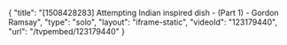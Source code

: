 {
    "title": "[1508428283] Attempting Indian inspired dish - (Part 1) - Gordon Ramsay",
    "type": "solo",
    "layout": "iframe-static",
    "videoId": "123179440",
    "url": "\/tvpembed\/123179440"
}